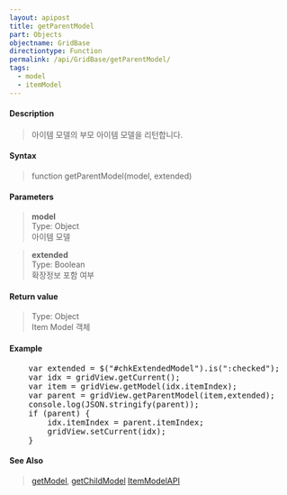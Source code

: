 ```yaml
---
layout: apipost
title: getParentModel
part: Objects
objectname: GridBase
directiontype: Function
permalink: /api/GridBase/getParentModel/
tags:
  - model
  - itemModel
---
```



#### Description

> 아이템 모델의 부모 아이템 모델을 리턴합니다.    

#### Syntax

> function getParentModel(model, extended)    

#### Parameters

> **model**    
> Type: Object    
> 아이템 모델    

> **extended**    
> Type: Boolean    
> 확장정보 포함 여부    

#### Return value

> Type: Object    
> Item Model 객체    

#### Example

<pre class="prettyprint">
    var extended = $("#chkExtendedModel").is(":checked");
    var idx = gridView.getCurrent();
    var item = gridView.getModel(idx.itemIndex);
    var parent = gridView.getParentModel(item,extended);
    console.log(JSON.stringify(parent));
    if (parent) {
        idx.itemIndex = parent.itemIndex;
        gridView.setCurrent(idx);
    }
</pre>

#### See Also
> [getModel](/api/GridBase/getModel), [getChildModel](/api/GridBase/getChildModel)
> [ItemModelAPI](http://demo.realgrid.com/Demo/ItemModelApi)